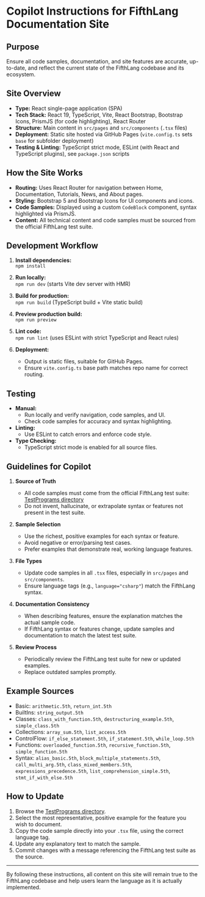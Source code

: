 
# Copilot Instructions for FifthLang Documentation Site

## Purpose

Ensure all code samples, documentation, and site features are accurate, up-to-date, and reflect the current state of the FifthLang codebase and its ecosystem.

## Site Overview

- **Type:** React single-page application (SPA)
- **Tech Stack:** React 19, TypeScript, Vite, React Bootstrap, Bootstrap Icons, PrismJS (for code highlighting), React Router
- **Structure:** Main content in `src/pages` and `src/components` (`.tsx` files)
- **Deployment:** Static site hosted via GitHub Pages (`vite.config.ts` sets `base` for subfolder deployment)
- **Testing & Linting:** TypeScript strict mode, ESLint (with React and TypeScript plugins), see `package.json` scripts

## How the Site Works

- **Routing:** Uses React Router for navigation between Home, Documentation, Tutorials, News, and About pages.
- **Styling:** Bootstrap 5 and Bootstrap Icons for UI components and icons.
- **Code Samples:** Displayed using a custom `CodeBlock` component, syntax highlighted via PrismJS.
- **Content:** All technical content and code samples must be sourced from the official FifthLang test suite.

## Development Workflow

1. **Install dependencies:**  
   `npm install`

2. **Run locally:**  
   `npm run dev` (starts Vite dev server with HMR)

3. **Build for production:**  
   `npm run build` (TypeScript build + Vite static build)

4. **Preview production build:**  
   `npm run preview`

5. **Lint code:**  
   `npm run lint` (uses ESLint with strict TypeScript and React rules)

6. **Deployment:**  
   - Output is static files, suitable for GitHub Pages.
   - Ensure `vite.config.ts` base path matches repo name for correct routing.

## Testing

- **Manual:**  
  - Run locally and verify navigation, code samples, and UI.
  - Check code samples for accuracy and syntax highlighting.
- **Linting:**  
  - Use ESLint to catch errors and enforce code style.
- **Type Checking:**  
  - TypeScript strict mode is enabled for all source files.

## Guidelines for Copilot

1. **Source of Truth**
   - All code samples must come from the official FifthLang test suite:
     [TestPrograms directory](https://github.com/aabs/fifthlang/tree/master/test/runtime-integration-tests/TestPrograms)
   - Do not invent, hallucinate, or extrapolate syntax or features not present in the test suite.

2. **Sample Selection**
   - Use the richest, positive examples for each syntax or feature.
   - Avoid negative or error/parsing test cases.
   - Prefer examples that demonstrate real, working language features.

3. **File Types**
   - Update code samples in all `.tsx` files, especially in `src/pages` and `src/components`.
   - Ensure language tags (e.g., `language="csharp"`) match the FifthLang syntax.

4. **Documentation Consistency**
   - When describing features, ensure the explanation matches the actual sample code.
   - If FifthLang syntax or features change, update samples and documentation to match the latest test suite.

5. **Review Process**
   - Periodically review the FifthLang test suite for new or updated examples.
   - Replace outdated samples promptly.

## Example Sources

- Basic: `arithmetic.5th`, `return_int.5th`
- BuiltIns: `string_output.5th`
- Classes: `class_with_function.5th`, `destructuring_example.5th`, `simple_class.5th`
- Collections: `array_sum.5th`, `list_access.5th`
- ControlFlow: `if_else_statement.5th`, `if_statement.5th`, `while_loop.5th`
- Functions: `overloaded_function.5th`, `recursive_function.5th`, `simple_function.5th`
- Syntax: `alias_basic.5th`, `block_multiple_statements.5th`, `call_multi_arg.5th`, `class_mixed_members.5th`, `expressions_precedence.5th`, `list_comprehension_simple.5th`, `stmt_if_with_else.5th`

## How to Update

1. Browse the [TestPrograms directory](https://github.com/aabs/fifthlang/tree/master/test/runtime-integration-tests/TestPrograms).
2. Select the most representative, positive example for the feature you wish to document.
3. Copy the code sample directly into your `.tsx` file, using the correct language tag.
4. Update any explanatory text to match the sample.
5. Commit changes with a message referencing the FifthLang test suite as the source.

---

By following these instructions, all content on this site will remain true to the FifthLang codebase and help users learn the language as it is actually implemented.
